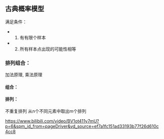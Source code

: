## 古典概率模型
满足条件：
* 1. 有有限个样本
* 2. 所有样本点出现的可能性相等


### 排列组合：
加法原理, 乘法原理

#### 组合：

#### 排列：
不重复排列
从n个不同元素中取出m个排列

https://www.bilibili.com/video/BV1ot411y7mU?p=6&spm_id_from=pageDriver&vd_source=ef7a1fc151ad33193b77f26d610c4cc8